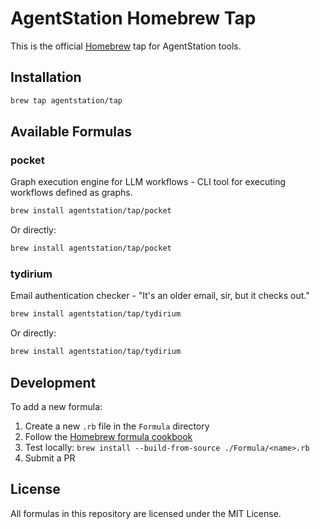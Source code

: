 # AgentStation Homebrew Tap

This is the official [Homebrew](https://brew.sh) tap for AgentStation tools.

## Installation

```bash
brew tap agentstation/tap
```

## Available Formulas

### pocket

Graph execution engine for LLM workflows - CLI tool for executing workflows defined as graphs.

```bash
brew install agentstation/tap/pocket
```

Or directly:

```bash
brew install agentstation/tap/pocket
```

### tydirium

Email authentication checker - "It's an older email, sir, but it checks out."

```bash
brew install agentstation/tap/tydirium
```

Or directly:

```bash
brew install agentstation/tap/tydirium
```

## Development

To add a new formula:

1. Create a new `.rb` file in the `Formula` directory
2. Follow the [Homebrew formula cookbook](https://docs.brew.sh/Formula-Cookbook)
3. Test locally: `brew install --build-from-source ./Formula/<name>.rb`
4. Submit a PR

## License

All formulas in this repository are licensed under the MIT License.
